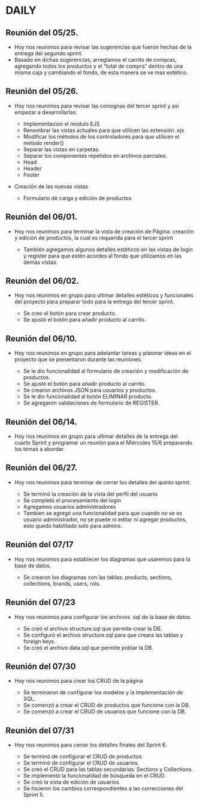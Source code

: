 # DAILY

## Reunión del 05/25.

- Hoy nos reunimos para revisar las sugerencias que fueron hechas de la entrega del segundo sprint.
- Basado en dichas sugerencias, arreglamos el carrito de compras, agregando todos los productos y el “total de compra” dentro de una misma caja y cambiando el fondo, de esta manera se ve mas estético.

## Reunión del 05/26.

- Hoy nos reunimos para revisar las consignas del tercer sprint y así empezar a desarrollarlas.

  - Implementacion el modulo EJS
  - Renombrar las vistas actuales para que utilicen las extensión .ejs
  - Modificar los métodos de los controladores para que utilicen el método render()
  - Separar las vistas en carpetas.
  - Separar los componentes repetidos en archivos parciales.
  - Head
  - Header
  - Footer

- Creación de las nuevas vistas

  - Formulario de carga y edición de productos

## Reunión del 06/01.

- Hoy nos reunimos para terminar la vista de creación de Página: creación y edición de productos, la cual es requerida para el tercer sprint

  - También agregamos algunos detalles estéticos en las vistas de login y register para que estén acordes al fondo que utilizamos en las demás vistas.

## Reunión del 06/02.

- Hoy nos reunimos en grupo para ultimar detalles estéticos y funcionales del proyecto para preparar todo para la entrega del tercer sprint.

  - Se creo el botón para crear producto.
  - Se ajustó el botón para añadir producto al carrito.

## Reunión del 06/10.

- Hoy nos reunimos en grupo para adelantar tareas y plasmar ideas en el proyecto que se presentaron durante las reuniones.

  - Se le dio funcionalidad al formulario de creación y modificación de productos.
  - Se ajustó el botón para añadir producto al carrito.
  - Se crearon archivos JSON para usuarios y productos.
  - Se le dio funcionalidad al botón ELIMINAR producto.
  - Se agregaron validaciones de formulario de REGISTER.

## Reunión del 06/14.

- Hoy nos reunimos en grupo para ultimar detalles de la entrega del cuarto Sprint y programar un reunión para el Miércoles 15/6 preparando los temas a abordar.

## Reunión del 06/27.

- Hoy nos reunimos para terminar de cerrar los detalles del quinto sprint.

  - Se terminó la creación de la vista del perfil del usuario
  - Se completó el procesamiento del login
  - Agregamos usuarios administradores
  - Tambien se agregó una funcionalidad para que cuando no se es usuario administrador, no se puede ni editar ni agregar productos, esto quedó habilitado solo para admins.

## Reunión del 07/17

- Hoy nos reunimos para establecer los diagramas que usaremos para la base de datos.

  - Se crearon los diagramas con las tablas: products, sections, collections, brands, users, rols.

## Reunión del 07/23

- Hoy nos reunimos para configurar los archivos .sql de la base de datos.

  - Se creó el archivo structure.sql que permite crear la DB.
  - Se configuró el archivo structure.sql para que creara las tablas y foreign keys.
  - Se creó el archivo data.sql que permite poblar la DB.

## Reunión del 07/30

- Hoy nos reunimos para crear los CRUD de la página

  - Se terminaron de configurar los modelos y la implementación de SQL.
  - Se comenzó a crear el CRUD de productos que funcione con la DB.
  - Se comenzó a crear el CRUD de usuarios que funcione con la DB.

## Reunión del 07/31

- Hoy nos reunimos para cerrar los detalles finales del Sprint 6.

  - Se terminó de configurar el CRUD de productos.
  - Se terminó de configurar el CRUD de usuarios.
  - Se creó el CRUD para las tablas secundarias: Sections y Collections.
  - Se implementó la funcionalidad de búsqueda en el CRUD.
  - Se creó la vista de edición de usuarios.
  - Se hicieron los cambios correspondientes a las correcciones del Sprint 5.